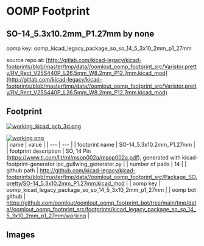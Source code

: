 # OOMP Footprint  
## SO-14_5.3x10.2mm_P1.27mm  by none  
  
oomp key: oomp_kicad_legacy_package_so_so_14_5_3x10_2mm_p1_27mm  
  
source repo at: [http://gitlab.com/kicad-legacy/kicad-footprints/blob/master/tmp/data//oomlout_oomp_footprint_src/Varistor.pretty/RV_Rect_V25S440P_L26.5mm_W8.2mm_P12.7mm.kicad_mod](http://gitlab.com/kicad-legacy/kicad-footprints/blob/master/tmp/data//oomlout_oomp_footprint_src/Varistor.pretty/RV_Rect_V25S440P_L26.5mm_W8.2mm_P12.7mm.kicad_mod)  
## Footprint  
  
[![working_kicad_pcb_3d.png](working_kicad_pcb_3d_600.png)](working_kicad_pcb_3d.png)  
  
[![working.png](working_600.png)](working.png)  
| name | value | 
| --- | --- | 
| footprint name | SO-14_5.3x10.2mm_P1.27mm | 
| footprint description | SO, 14 Pin (https://www.ti.com/lit/ml/msop002a/msop002a.pdf), generated with kicad-footprint-generator ipc_gullwing_generator.py | 
| number of pads | 14 | 
| github path | http://github.com/kicad-legacy/kicad-footprints/blob/master/tmp/data//oomlout_oomp_footprint_src/Package_SO.pretty/SO-14_5.3x10.2mm_P1.27mm.kicad_mod | 
| oomp key | oomp_kicad_legacy_package_so_so_14_5_3x10_2mm_p1_27mm | 
| oomp bot github | https://github.com/oomlout/oomlout_oomp_footprint_bot/tree/main/tmp/data//oomlout_oomp_footprint_src/footprints/kicad_legacy_package_so_so_14_5_3x10_2mm_p1_27mm/working | 
## Images  
